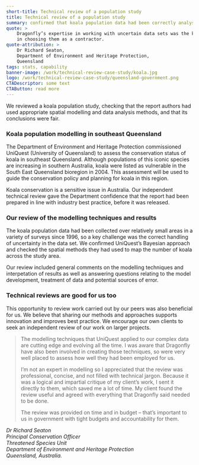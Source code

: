 ```yaml
---
short-title: Technical review of a population study
title: Technical review of a population study
summary: confirmed that koala population data had been correctly analysed
quote: >
    Dragonfly’s expertise in working with uncertain data sets was the key driver
    in choosing them as a contractor.
quote-attribution: >
    Dr Richard Seaton, 
    Department of Environment and Heritage Protection, 
    Queensland
tags: stats, capability
banner-image: /work/technical-review-case-study/koala.jpg
logo: /work/technical-review-case-study/queensland-government.png
CTADescriptor: some text
CTAButton: read more
---
```


We reviewed a koala population study, checking that the report authors had used
appropriate spatial modelling and data analysis methods, and that its
conclusions were fair.
<!--more-->

### Koala population modelling in southeast Queensland

The Department of Environment and Heritage Protection commissioned UniQuest (University of Queensland) to assess the conservation status of koala in southeast Queensland. Although populations of this iconic species are increasing in southern Australia, koala were listed as vulnerable in the South East Queensland bioregion in 2004. This assessment will be used to guide the conservation policy and planning for koala in this region. 

Koala conservation is a sensitive issue in Australia. Our independent technical review gave the Department confidence that the report had been prepared in line with industry best practice, before it was released.

### Our review of the modelling techniques and results

The koala population data had been collected over relatively small areas in a variety of surveys since 1996, so a key challenge was the correct handling of uncertainty in the data set. We confirmed UniQuest’s Bayesian approach and checked the spatial methods they had used to map the number of koala across the study area. 

Our review included general comments on the modelling techniques and interpetation of results as well as answering questions relating to the model development, treatment of data and potential sources of error. 


### Technical reviews are good for us too

This opportunity to review work carried out by our peers was also beneficial for us. We believe that sharing our methods and approaches supports innovation and improves best practice. We encourage our own clients to seek an independent review of our work on larger projects. 

>The modelling techniques that UniQuest applied to our complex data are cutting edge and evolving all the time. I was aware that Dragonfly have also been involved in creating those techniques, so were very well placed to assess how well they had been employed for us.
>
>I’m not an expert in modelling so I appreciated that the review was professional, concise, and not filled with technical jargon. Because it was a logical and impartial critique of my client’s work, I sent it directly to them, which saved me a lot of time. My client found the review useful and agreed with everything that Dragonfly said needed to be done.
>
>The review was provided on time and in budget – that’s important to us in government with tight budgets and accountability for them.

<cite>Dr Richard Seaton<br />
Principal Conservation Officer<br />
Threatened Species Unit<br />
Department of Environment and Heritage Protection<br />
Queensland, Australia.</cite>

